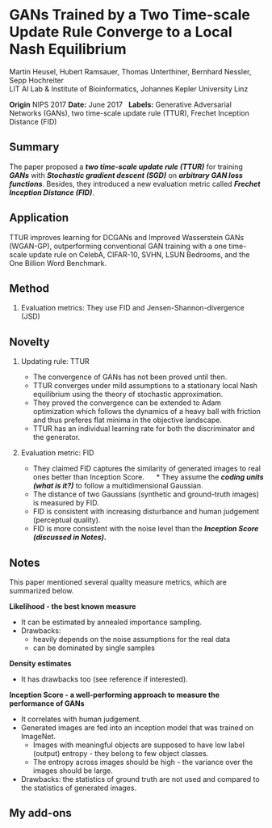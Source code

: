 # GANs Trained by a Two Time-scale Update Rule Converge to a Local Nash Equilibrium  
Martin Heusel, Hubert Ramsauer, Thomas Unterthiner, Bernhard Nessler, Sepp Hochreiter  
LIT AI Lab & Institute of Bioinformatics, Johannes Kepler University Linz

**Origin** NIPS 2017
**Date:** June 2017  
**Labels:** Generative Adversarial Networks (GANs), two time-scale update rule (TTUR), Frechet Inception Distance (FID)

## Summary
The paper proposed a __*two time-scale update rule (TTUR)*__ for training __*GANs*__ with __*Stochastic gradient descent (SGD)*__ on __*arbitrary GAN loss functions*__. Besides, they introduced a new evaluation metric called __*Frechet Inception Distance (FID)*__.
## Application
TTUR improves learning for DCGANs and Improved Wasserstein GANs (WGAN-GP), outperforming conventional GAN training with a one time-scale update rule on CelebA, CIFAR-10, SVHN, LSUN Bedrooms, and the One Billion Word Benchmark.

## Method
1. Evaluation metrics: They use FID and Jensen-Shannon-divergence (JSD)
    
## Novelty
1. Updating rule: TTUR
    * The convergence of GANs has not been proved until then.   
    * TTUR converges under mild assumptions to a stationary local Nash equilibrium using the theory of stochastic approximation.  
    * They proved the convergence can be extended to Adam optimization which follows the dynamics of a heavy ball with friction and thus preferes flat minima in the objective landscape.  
    * TTUR has an individual learning rate for both the discriminator and the generator.  

2. Evaluation metric: FID
    * They claimed FID captures the similarity of generated images to real ones better than Inception Score.   
    * They assume the **_coding units (what is it?)_** to follow a multidimensional Gaussian.     
    * The distance of two Gaussians (synthetic and ground-truth images) is measured by FID.  
    * FID is consistent with increasing disturbance and human judgement (perceptual quality).    
    * FID is more consistent with the noise level than the **_Inception Score (discussed in Notes)_.**   
    
## Notes
This paper mentioned several quality measure metrics, which are summarized below.  

__Likelihood - the best known measure__  
* It can be estimated by annealed importance sampling. 
* Drawbacks:   
    * heavily depends on the noise assumptions for the real data    
    * can be dominated by single samples  
    
__Density estimates__  
* It has drawbacks too (see reference if interested).

__Inception Score - a well-performing approach to measure the performance of GANs__  
* It correlates with human judgement.  
* Generated images are fed into an inception model that was trained on ImageNet.   
    * Images with meaningful objects are supposed to have low label (output) entropy - they belong to few object classes.   
    * The entropy across images should be high - the variance over the images should be large.  
* Drawbacks: the statistics of ground truth are not used and compared to the statistics of generated images.

## My add-ons
